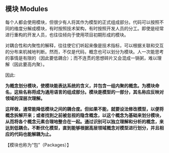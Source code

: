 ## 模块 Modules

每个人都会使用模块，但很少有人将其作为模型的正式组成部分。代码可以按照不同的维度分解成模块，有时按照技术架构，有时按照开发人员的分工。即使是经常进行重构的开发人员，也往往倾向于使用项目初期形成的模块。

对耦合性和内聚性的解释，往往使它们听起来像是技术指标，可以根据关联和交互的分布来机械地判断。然而，不仅是代码，概念也可以划分为模块。人一次能思考的事情是有限的（因此要低耦合）；而不连贯的思想碎片又会混成一锅粥，难以理解（因此要高内聚）。

因此:

**为概念划分模块，使模块能表达系统的含义，并包含一组内聚的概念。为模块命名，这些名称将成为通用语言的组成部分。模块是模型的一部分，其名称应反映对领域的深层次理解。**

**这样做，通常能降低模块之间的耦合度。但如果不能，就要设法修改模型，以便将概念拆解开来；或者找到之前被忽视的隐含概念，以这个概念为基础来划分模块，从而将各个概念元素合理地整合在一起。通过识别可以独立理解和分析的概念，来达到低耦合。不断优化模型，直到能够根据高层领域概念对模型进行划分，并且相应的代码也能解耦为止。**

【模块也称为“包”（Packages）】

